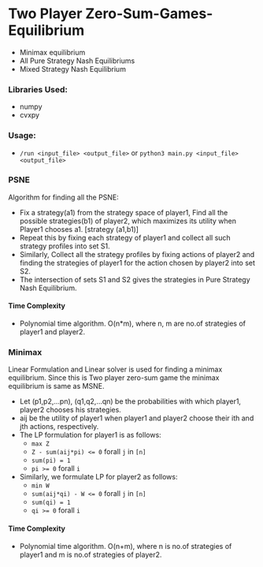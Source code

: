 # Two Player Zero-Sum-Games-Equilibrium

- Minimax equilibrium
- All Pure Strategy Nash Equilibriums
- Mixed Strategy Nash Equilibrium

### Libraries Used:
- numpy
- cvxpy

### Usage:
- `/run <input_file> <output_file>` or `python3 main.py <input_file> <output_file>` 

### PSNE

Algorithm for finding all the PSNE:
- Fix a strategy(a1) from the strategy space of player1, Find all the possible strategies(b1) of player2, which maximizes its utility when Player1 chooses a1. [strategy (a1,b1)]
- Repeat this by fixing each strategy of player1 and collect all such strategy profiles into set S1.
- Similarly, Collect all the strategy profiles by fixing actions of player2 and finding the strategies of player1 for the action chosen by player2 into set S2.
- The intersection of sets S1 and S2 gives the strategies in Pure Strategy Nash Equilibrium. 

#### Time Complexity
- Polynomial time algorithm. O(n*m), where n, m are no.of strategies of player1 and player2.

### Minimax

Linear Formulation and Linear solver is used for finding a minimax equilibrium. Since this is Two player zero-sum game the minimax equilibrium is same as MSNE.
- Let (p1,p2,...pn), (q1,q2,...qn) be the probabilities with which player1, player2 chooses his strategies.
- aij be the utility of player1 when player1 and player2 choose their ith and jth actions, respectively.
- The LP formulation for player1 is as follows:
    - `max Z`
    - `Z - sum(aij*pi) <= 0` forall `j` in `[n]`
    - `sum(pi) = 1`
    - `pi >= 0` forall `i`
- Similarly, we formulate LP for player2 as follows:
    - `min W`
    - `sum(aij*qi) - W <= 0` forall `j` in `[n]`
    - `sum(qi) = 1`
    - `qi >= 0` forall `i`

#### Time Complexity
- Polynomial time algorithm. O(n+m), where n is no.of strategies of player1 and m is no.of strategies of player2.
